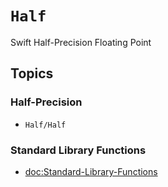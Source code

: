# ``Half``

Swift Half-Precision Floating Point

## Topics

### Half-Precision

- ``Half/Half``

### Standard Library Functions

- <doc:Standard-Library-Functions>

<!-- Copyright (c) 2021 SomeRandomiOSDev. All Rights Reserved. -->

